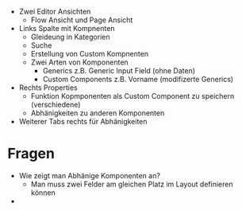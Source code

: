 - Zwei Editor Ansichten
	- Flow Ansicht und Page Ansicht
- Links Spalte mit Kompnenten
	- Gleideung in Kategorien
	- Suche
	- Erstellung von Custom Kompnenten
	- Zwei Arten von Komponenten
		- Generics z.B. Generic Input Field (ohne Daten)
		- Custom Components z.B. Vorname (modifizerte Generics)
- Rechts Properties
	- Funktion Kopmponenten als Custom Component zu speichern (verschiedene)
	- Abhänigkeiten zu anderen Komponenten
- Weiterer Tabs rechts für Abhänigkeiten

# Fragen
- Wie zeigt man Abhänige Komponenten an?
	- Man muss zwei Felder am gleichen Platz im Layout definieren können
- 